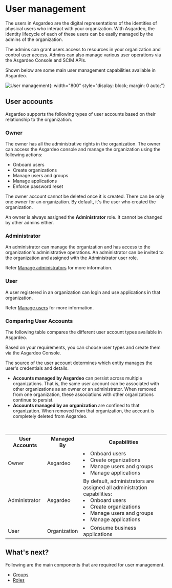 # User management

The users in Asgardeo are the digital representations of the identities of physical users who interact with your
organization. With Asgardeo, the identity lifecycle of each of these users can be easily managed by the admins of the
organization.

The admins can grant users access to resources in your organization and control user access. Admins can also manage various user operations via the Asgardeo Console and SCIM APIs.

Shown below are some main user management capabilities available in Asgardeo.

![User management]({{base_path}}/assets/img/guides/users/user-management-overview.png){: width="800" style="display: block; margin: 0 auto;"}

## User accounts

Asgardeo supports the following types of user accounts based on their relationship to the organization.

### Owner

The owner has all the administrative rights in the organization. The owner can access the Asgardeo console and manage the organization using the following actions:
  
- Onboard users
- Create organizations
- Manage users and groups
- Manage applications
- Enforce password reset

The owner account cannot be deleted once it is created. There can be only one owner for an organization. By default, it's the user who created the organization.

An owner is always assigned the **Administrator** role. It cannot be changed by other admins either.


### Administrator

An administrator can manage the organization and has access to the organization's administrative operations. An administrator can be invited to the organization and assigned with the Administrator user role.

Refer [Manage administrators]({{base_path}}/guides/users/manage-administrators/) for more information.

### User

A user registered in an organization can login and use applications in that organization.

Refer [Manage users]({{base_path}}/guides/users/manage-users/) for more information.

### Comparing User Accounts

The following table compares the different user account types available in Asgardeo.

Based on your requirements, you can choose user types and create them via the Asgardeo Console.

The source of the user account determines which entity manages the user's credentials and details.

- **Accounts managed by Asgardeo** can persist across multiple organizations. That is, the same user account can be associated with other organizations as an owner or an administrator. When removed from one organization, these associations with other organizations continue to persist.
- **Accounts managed by an organization** are confined to that organization. When removed from that organization, the account is completely deleted from Asgardeo.
<br>

<table>
  <tr>
    <th>User Accounts</th>
    <th>Managed By</th>
    <th>Capabilities</th>
  </tr>
  <tr>
    <td>Owner<Badge text="Asgardeo User" type="optional"/></td>
    <td>Asgardeo</td>
    <td>
        <li>Onboard users</li>
        <li>Create organizations</li>
        <li>Manage users and groups</li>
        <li>Manage applications</li>
    </td>
  </tr>
  <tr>
    <td>Administrator<Badge text="Asgardeo User" type="optional"/></td>
    <td>Asgardeo</td>
    <td>
    By default, administrators are assigned all administration capabilities:
      <li>Onboard users</li>
      <li>Create organizations</li>
      <li>Manage users and groups</li>
      <li>Manage applications</li>
    </td>
  </tr>
  <tr>
    <td>User</td>
    <td>Organization</td>
    <td><li>Consume business applications</li></td>
  </tr>
</table>

## What's next?

Following are the main components that are required for user management.

- [Groups]({{base_path}}/guides/users/manage-groups/)
- [Roles]({{base_path}}/references/user-management/user-roles/)
